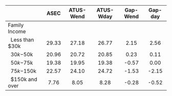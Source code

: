 
|                      |         ASEC |    ATUS-Wend |    ATUS-Wday |     Gap-Wend |      Gap-day |
| -------------------- | :----------: | :----------: | :----------: | :----------: | :----------: |
| Family Income        |              |              |              |              |              |
| &nbsp;&nbsp;Less than $30k |        29.33 |        27.18 |        26.77 |         2.15 |         2.56 |
| &nbsp;&nbsp;$30k-$50k |        20.96 |        20.72 |        20.85 |         0.23 |         0.11 |
| &nbsp;&nbsp;$50k-$75k |        19.38 |        19.95 |        19.38 |        -0.57 |         0.00 |
| &nbsp;&nbsp;$75k-$150k |        22.57 |        24.10 |        24.72 |        -1.53 |        -2.15 |
| &nbsp;&nbsp;$150k and over |         7.76 |         8.05 |         8.28 |        -0.28 |        -0.52 |

